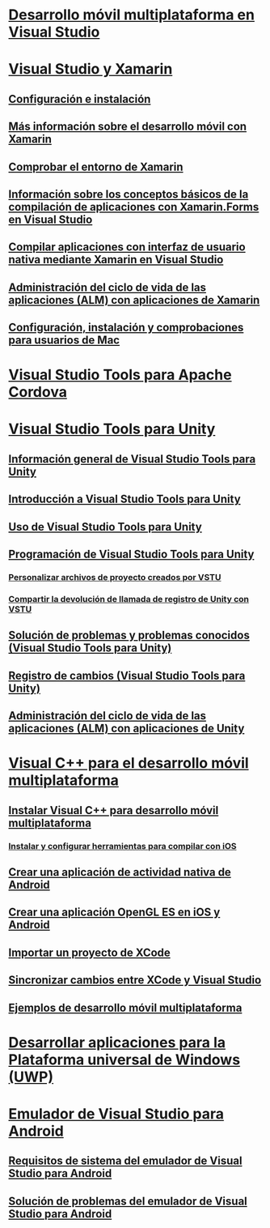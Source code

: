 # [Desarrollo móvil multiplataforma en Visual Studio](cross-platform-mobile-development-in-visual-studio.md)
# [Visual Studio y Xamarin](visual-studio-and-xamarin.md)
## [Configuración e instalación](setup-and-install.md)
## [Más información sobre el desarrollo móvil con Xamarin](learn-about-mobile-development-with-xamarin.md)
## [Comprobar el entorno de Xamarin](verify-your-xamarin-environment.md)
## [Información sobre los conceptos básicos de la compilación de aplicaciones con Xamarin.Forms en Visual Studio](learn-app-building-basics-with-xamarin-forms-in-visual-studio.md)
## [Compilar aplicaciones con interfaz de usuario nativa mediante Xamarin en Visual Studio](build-apps-with-native-ui-using-xamarin-in-visual-studio.md)
## [Administración del ciclo de vida de las aplicaciones (ALM) con aplicaciones de Xamarin](application-lifecycle-management-alm-with-xamarin-apps.md)
## [Configuración, instalación y comprobaciones para usuarios de Mac](setup-install-and-verifications-for-mac-users.md)
# [Visual Studio Tools para Apache Cordova](visual-studio-tools-for-apache-cordova.md)
# [Visual Studio Tools para Unity](visual-studio-tools-for-unity.md)
## [Información general de Visual Studio Tools para Unity](overview-of-visual-studio-tools-for-unity.md)
## [Introducción a Visual Studio Tools para Unity](getting-started-with-visual-studio-tools-for-unity.md)
## [Uso de Visual Studio Tools para Unity](using-visual-studio-tools-for-unity.md)
## [Programación de Visual Studio Tools para Unity](programming-visual-studio-tools-for-unity.md)
### [Personalizar archivos de proyecto creados por VSTU](customize-project-files-created-by-vstu.md)
### [Compartir la devolución de llamada de registro de Unity con VSTU](share-the-unity-log-callback-with-vstu.md)
## [Solución de problemas y problemas conocidos (Visual Studio Tools para Unity)](troubleshooting-and-known-issues-visual-studio-tools-for-unity.md)
## [Registro de cambios (Visual Studio Tools para Unity)](change-log-visual-studio-tools-for-unity.md)
## [Administración del ciclo de vida de las aplicaciones (ALM) con aplicaciones de Unity](application-lifecycle-management-alm-with-unity-apps.md)
# [Visual C++ para el desarrollo móvil multiplataforma](visual-cpp-for-cross-platform-mobile-development.md)
## [Instalar Visual C++ para desarrollo móvil multiplataforma](install-visual-cpp-for-cross-platform-mobile-development.md)
### [Instalar y configurar herramientas para compilar con iOS](install-and-configure-tools-to-build-using-ios.md)
## [Crear una aplicación de actividad nativa de Android](create-an-android-native-activity-app.md)
## [Crear una aplicación OpenGL ES en iOS y Android](build-an-opengl-es-application-on-android-and-ios.md)
## [Importar un proyecto de XCode](import-an-xcode-project.md)
## [Sincronizar cambios entre XCode y Visual Studio](sync-changes-between-xcode-and-visual-studio.md)
## [Ejemplos de desarrollo móvil multiplataforma](cross-platform-mobile-development-examples.md)
# [Desarrollar aplicaciones para la Plataforma universal de Windows (UWP)](develop-apps-for-the-universal-windows-platform-uwp.md)
# [Emulador de Visual Studio para Android](visual-studio-emulator-for-android.md)
## [Requisitos de sistema del emulador de Visual Studio para Android](system-requirements-for-the-visual-studio-emulator-for-android.md)
## [Solución de problemas del emulador de Visual Studio para Android](troubleshooting-the-visual-studio-emulator-for-android.md)
